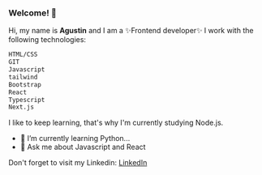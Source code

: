 ### Welcome! 👋 

Hi, my name is **Agustin** and I am a ✨Frontend developer✨ I work with the following technologies:
```sh
HTML/CSS
GIT
Javascript 
tailwind
Bootstrap
React
Typescript
Next.js 
```


I like to keep learning, that's why I'm currently studying Node.js.

- 🌱 I’m currently learning Python...
- 💬 Ask me about Javascript and React

Don't forget to visit my Linkedin: [LinkedIn]


[LinkedIn]:https://www.linkedin.com/in/agustin-molina-994635138/


